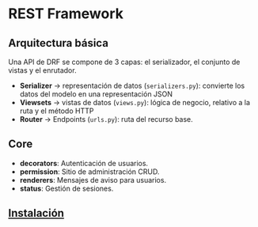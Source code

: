 # REST Framework

## Arquitectura básica​

Una API de DRF se compone de 3 capas: el serializador, el conjunto de vistas y el enrutador.​

- **Serializer** → representación de datos (`serializers.py`): convierte los datos del modelo en una representación JSON​
- **Viewsets** → vistas de datos (`views.py`): lógica de negocio, relativo a la ruta y el método HTTP​
- **Router** → Endpoints (`urls.py`): ruta del recurso base.

## Core

- **decorators**: Autenticación de usuarios.​
- **permission**: Sitio de administración CRUD.
- **renderers**: Mensajes de aviso para usuarios.
- **status**: Gestión de sesiones.

## [Instalación](https://www.django-rest-framework.org/#installation)
